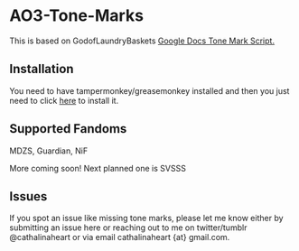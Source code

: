# AO3-Tone-Marks

This is based on GodofLaundryBaskets <a href="https://godoflaundrybaskets.dreamwidth.org/3315.html">Google Docs Tone Mark Script.</a>

## Installation
You need to have tampermonkey/greasemonkey installed and then you just need to click <a href="https://github.com/Cathalinaheart/AO3-Tone-Marks/raw/main/Tone%20Marks.pub.user.js">here</a> to install it.

## Supported Fandoms
MDZS, Guardian, NiF

More coming soon! Next planned one is SVSSS

## Issues
If you spot an issue like missing tone marks, please let me know either by submitting an issue here or reaching out to me on twitter/tumblr @cathalinaheart or via email cathalinaheart {at} gmail.com.
